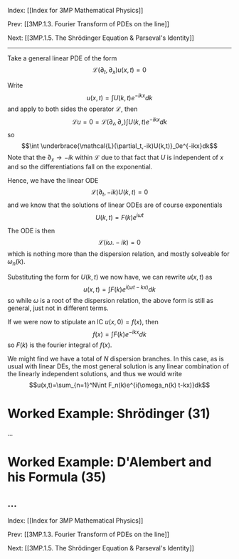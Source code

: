 Index: [[Index for 3MP Mathematical Physics]]

Prev: [[3MP.1.3. Fourier Transform of PDEs on the line]]

Next: [[3MP.1.5. The Shr&ouml;dinger Equation & Parseval's Identity]]

---
Take a general linear PDE of the form
$$\mathcal{L}(\partial_t,\partial_x)u(x,t)=0$$

Write $$u(x,t)=\int U(k,t)e^{-ikx}dk$$ and apply to both sides the operator $\mathcal{L}$, then $$\mathcal{L}u=0=\mathcal{L(\partial_t,\partial_x)}\int U(k,t)e^{-ikx}dk$$ so $$\int \underbrace{\mathcal{L}(\partial_t,-ik)U(k,t)}_0e^{-ikx}dk$$ Note that the $\partial_x\to-ik$ within $\mathcal{L}$ due to that fact that $U$ is independent of $x$ and so the differentiations fall on the exponential. 

Hence, we have the linear ODE $$\mathcal{L}(\partial_t,-ik)U(k,t)=0$$ and we know that the solutions of linear ODEs are of course exponentials $$U(k,t)=F(k)e^{i\omega t}$$

The ODE is then $$\mathcal{L}(i\omega.-ik)=0$$ which is nothing more than the dispersion relation, and mostly solveable for $\omega_n(k)$.

Substituting the form for $U(k,t)$ we now have, we can rewrite $u(x,t)$ as
$$u(x,t)=\int F(k)e^{i(\omega t-kx)}dk$$
so while $\omega$ is a root of the dispersion relation, the above form is still as general, just not in different terms. 

If we were now to stipulate an IC $u(x,0)=f(x)$, then
$$f(x)=\int F(k)e^{-ikx}dk$$ so $F(k)$ is the fourier integral of $f(x)$.

We might find we have a total of $N$ dispersion branches. In this case, as is usual with linear DEs, the most general solution is any linear combination of the linearly independent solutions, and thus we would write
$$u(x,t)=\sum_{n=1}^N\int F_n(k)e^{i(\omega_n(k) t-kx)}dk$$

# Worked Example: Shr&ouml;dinger (31)
...
# Worked Example: D'Alembert and his Formula (35)
...
---
Index: [[Index for 3MP Mathematical Physics]]

Prev: [[3MP.1.3. Fourier Transform of PDEs on the line]]

Next: [[3MP.1.5. The Shr&ouml;dinger Equation & Parseval's Identity]]